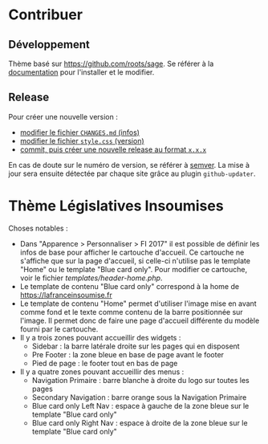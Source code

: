 # Contribuer

## Développement

Thème basé sur https://github.com/roots/sage. Se référer à la [documentation](https://roots.io/sage/docs/theme-installation/) pour l'installer et le modifier.

## Release

Pour créer une nouvelle version :

* [modifier le fichier `CHANGES.md` (infos)](https://github.com/insoumis-local/wordpress-template-legislatives/blob/master/CHANGES.md)
* [modifier le fichier `style.css` (version)](https://github.com/insoumis-local/wordpress-template-legislatives/blob/master/style.css)
* [commit, puis créer une nouvelle release  au format `x.x.x`](https://github.com/insoumis-local/wordpress-template-legislatives/releases/new) 

En cas de doute sur le numéro de version, se référer à [semver](http://putaindecode.io/fr/articles/semver/). La mise à jour sera ensuite détectée par chaque site grâce au plugin `github-updater`.

# Thème Législatives Insoumises

Choses notables :
* Dans "Apparence > Personnaliser > FI 2017" il est possible de définir les infos de base pour afficher le cartouche d'accueil.
 Ce cartouche ne s'affiche que sur la page d'accueil, si celle-ci n'utilise pas le template "Home" ou le template "Blue card only". 
 Pour modifier ce cartouche, voir le fichier _templates/header-home.php_.
* Le template de contenu "Blue card only" correspond à la home de https://lafranceinsoumise.fr
* Le template de contenu "Home" permet d'utiliser l'image mise en avant comme fond et le texte comme contenu de la barre positionnée sur l'image. Il permet donc de faire une page d'accueil différente du modèle fourni par le cartouche.
* Il y a trois zones pouvant accueillir des widgets :
  * Sidebar : la barre latérale droite sur les pages qui en disposent
  * Pre Footer : la zone bleue en base de page avant le footer
  * Pied de page : le footer tout en bas de page
* Il y a quatre zones pouvant accueillir des menus :
  * Navigation Primaire : barre blanche à droite du logo sur toutes les pages
  * Secondary Navigation : barre orange sous la Navigation Primaire
  * Blue card only Left Nav : espace à gauche de la zone bleue sur le template "Blue card only"
  * Blue card only Right Nav : espace à droite de la zone bleue sur le template "Blue card only"
